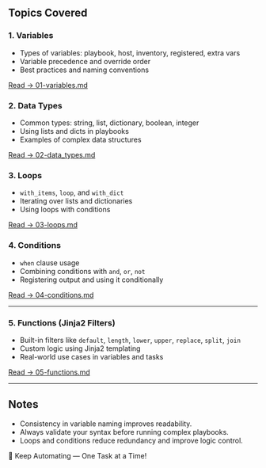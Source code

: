 

## Topics Covered

### 1. Variables
- Types of variables: playbook, host, inventory, registered, extra vars
- Variable precedence and override order
- Best practices and naming conventions

[Read → 01-variables.md](./01-variables.md)



### 2. Data Types
- Common types: string, list, dictionary, boolean, integer
- Using lists and dicts in playbooks
- Examples of complex data structures

[Read → 02-data_types.md](./02-data_types.md)



### 3.  Loops
- `with_items`, `loop`, and `with_dict`
- Iterating over lists and dictionaries
- Using loops with conditions

[Read → 03-loops.md](./03-loops.md)



### 4.  Conditions
- `when` clause usage
- Combining conditions with `and`, `or`, `not`
- Registering output and using it conditionally

 [Read → 04-conditions.md](./04-conditions.md)

---

### 5.  Functions (Jinja2 Filters)
- Built-in filters like `default`, `length`, `lower`, `upper`, `replace`, `split`, `join`
- Custom logic using Jinja2 templating
- Real-world use cases in variables and tasks

[Read → 05-functions.md](./05-functions.md)

---

##  Notes

- Consistency in variable naming improves readability.
- Always validate your syntax before running complex playbooks.
- Loops and conditions reduce redundancy and improve logic control.



🧡 Keep Automating — One Task at a Time!
